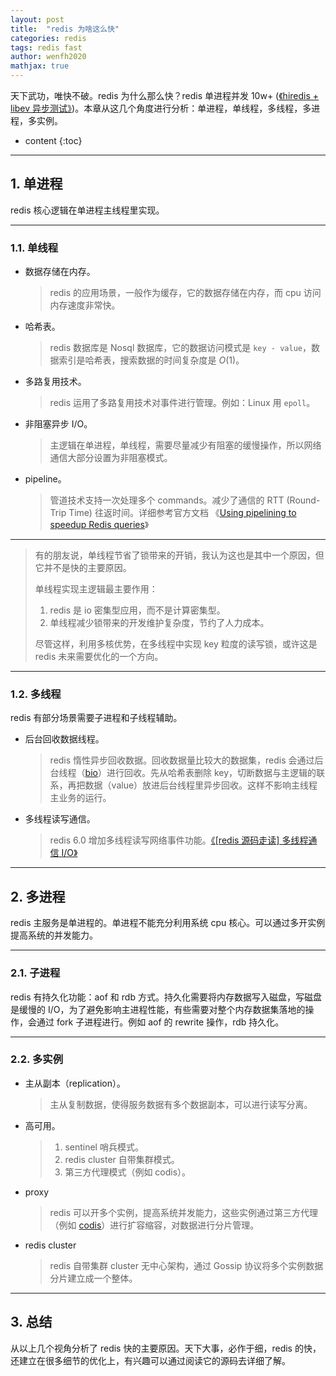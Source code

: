 ```yaml
---
layout: post
title:  "redis 为啥这么快"
categories: redis
tags: redis fast
author: wenfh2020
mathjax: true
---
```


天下武功，唯快不破。redis 为什么那么快？redis 单进程并发 10w+ ([《hiredis + libev 异步测试》](https://wenfh2020.com/2018/06/17/redis-hiredis-libev/))。本章从这几个角度进行分析：单进程，单线程，多线程，多进程，多实例。



* content
{:toc}

---

## 1. 单进程

redis 核心逻辑在单进程主线程里实现。

---

### 1.1. 单线程

* 数据存储在内存。

  > redis 的应用场景，一般作为缓存，它的数据存储在内存，而 cpu 访问内存速度非常快。

* 哈希表。
  
  > redis 数据库是 Nosql 数据库，它的数据访问模式是 `key - value`，数据索引是哈希表，搜索数据的时间复杂度是 $O(1)$。

* 多路复用技术。

  > redis 运用了多路复用技术对事件进行管理。例如：Linux 用 `epoll`。

* 非阻塞异步 I/O。

  > 主逻辑在单进程，单线程，需要尽量减少有阻塞的缓慢操作，所以网络通信大部分设置为非阻塞模式。

* pipeline。
  
  > 管道技术支持一次处理多个 commands。减少了通信的 RTT (Round-Trip Time) 往返时间。详细参考官方文档 《[Using pipelining to speedup Redis queries](https://redis.io/topics/pipelining)》

---

> 有的朋友说，单线程节省了锁带来的开销，我认为这也是其中一个原因，但它并不是快的主要原因。
>
> 单线程实现主逻辑最主要作用：
> 
> 1. redis 是 io 密集型应用，而不是计算密集型。
> 2. 单线程减少锁带来的开发维护复杂度，节约了人力成本。
> 
> 尽管这样，利用多核优势，在多线程中实现 key 粒度的读写锁，或许这是 redis 未来需要优化的一个方向。

---

### 1.2. 多线程

redis 有部分场景需要子进程和子线程辅助。

* 后台回收数据线程。

  > redis 惰性异步回收数据。回收数据量比较大的数据集，redis 会通过后台线程（[bio](https://github.com/antirez/redis/blob/unstable/src/bio.c)）进行回收。先从哈希表删除 key，切断数据与主逻辑的联系，再把数据（value）放进后台线程里异步回收。这样不影响主线程主业务的运行。

* 多线程读写通信。
  
  > redis 6.0 增加多线程读写网络事件功能。[《[redis 源码走读] 多线程通信 I/O》](https://wenfh2020.com/2020/04/13/redis-multithreading-mode/)

---

## 2. 多进程

redis 主服务是单进程的。单进程不能充分利用系统 cpu 核心。可以通过多开实例提高系统的并发能力。

---

### 2.1. 子进程

redis 有持久化功能：aof 和 rdb 方式。持久化需要将内存数据写入磁盘，写磁盘是缓慢的 I/O，为了避免影响主进程性能，有些需要对整个内存数据集落地的操作，会通过 fork 子进程进行。例如 aof 的 rewrite 操作，rdb 持久化。

---

### 2.2. 多实例

* 主从副本（replication）。

  > 主从复制数据，使得服务数据有多个数据副本，可以进行读写分离。

* 高可用。

  > 1. sentinel 哨兵模式。
  > 2. redis cluster 自带集群模式。
  > 3. 第三方代理模式（例如 codis）。

* proxy

  > redis 可以开多个实例，提高系统并发能力，这些实例通过第三方代理（例如 [codis](https://github.com/CodisLabs/codis)）进行扩容缩容，对数据进行分片管理。

* redis cluster

  > redis 自带集群 cluster 无中心架构，通过 Gossip 协议将多个实例数据分片建立成一个整体。

---

## 3. 总结

从以上几个视角分析了 redis 快的主要原因。天下大事，必作于细，redis 的快，还建立在很多细节的优化上，有兴趣可以通过阅读它的源码去详细了解。
